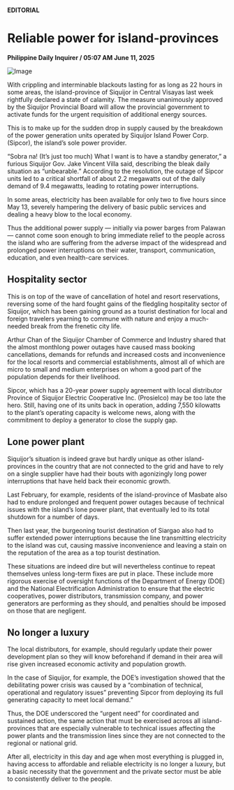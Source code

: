 **EDITORIAL**

# Reliable power for island-provinces

****Philippine Daily Inquirer / 05:07 AM June 11, 2025****

![Image](https://raw.githubusercontent.com/github-jl14/scrapy_api/refs/heads/main/images/editorial06112025.png)



With crippling and interminable blackouts lasting for as long as 22 hours in some areas, the island-province of Siquijor in Central Visayas last week rightfully declared a state of calamity. The measure unanimously approved by the Siquijor Provincial Board will allow the provincial government to activate funds for the urgent requisition of additional energy sources.

This is to make up for the sudden drop in supply caused by the breakdown of the power generation units operated by Siquijor Island Power Corp. (Sipcor), the island’s sole power provider.

“Sobra na! (It’s just too much) What I want is to have a standby generator,” a furious Siquijor Gov. Jake Vincent Villa said, describing the bleak daily situation as “unbearable.” According to the resolution, the outage of Sipcor units led to a critical shortfall of about 2.2 megawatts out of the daily demand of 9.4 megawatts, leading to rotating power interruptions.

In some areas, electricity has been available for only two to five hours since May 13, severely hampering the delivery of basic public services and dealing a heavy blow to the local economy.

Thus the additional power supply — initially via power barges from Palawan — cannot come soon enough to bring immediate relief to the people across the island who are suffering from the adverse impact of the widespread and prolonged power interruptions on their water, transport, communication, education, and even health-care services.

## Hospitality sector

This is on top of the wave of cancellation of hotel and resort reservations, reversing some of the hard fought gains of the fledgling hospitality sector of Siquijor, which has been gaining ground as a tourist destination for local and foreign travelers yearning to commune with nature and enjoy a much-needed break from the frenetic city life.

Arthur Chan of the Siquijor Chamber of Commerce and Industry shared that the almost monthlong power outages have caused mass booking cancellations, demands for refunds and increased costs and inconvenience for the local resorts and commercial establishments, almost all of which are micro to small and medium enterprises on whom a good part of the population depends for their livelihood.

Sipcor, which has a 20-year power supply agreement with local distributor Province of Siquijor Electric Cooperative Inc. (Prosielco) may be too late the hero. Still, having one of its units back in operation, adding 7,550 kilowatts to the plant’s operating capacity is welcome news, along with the commitment to deploy a generator to close the supply gap.

## Lone power plant

Siquijor’s situation is indeed grave but hardly unique as other island-provinces in the country that are not connected to the grid and have to rely on a single supplier have had their bouts with agonizingly long power interruptions that have held back their economic growth.

Last February, for example, residents of the island-province of Masbate also had to endure prolonged and frequent power outages because of technical issues with the island’s lone power plant, that eventually led to its total shutdown for a number of days.

Then last year, the burgeoning tourist destination of Siargao also had to suffer extended power interruptions because the line transmitting electricity to the island was cut, causing massive inconvenience and leaving a stain on the reputation of the area as a top tourist destination.

These situations are indeed dire but will nevertheless continue to repeat themselves unless long-term fixes are put in place. These include more rigorous exercise of oversight functions of the Department of Energy (DOE) and the National Electrification Administration to ensure that the electric cooperatives, power distributors, transmission company, and power generators are performing as they should, and penalties should be imposed on those that are negligent.

## No longer a luxury

The local distributors, for example, should regularly update their power development plan so they will know beforehand if demand in their area will rise given increased economic activity and population growth.

In the case of Siquijor, for example, the DOE’s investigation showed that the debilitating power crisis was caused by a “combination of technical, operational and regulatory issues” preventing Sipcor from deploying its full generating capacity to meet local demand.”

Thus, the DOE underscored the “urgent need” for coordinated and sustained action, the same action that must be exercised across all island-provinces that are especially vulnerable to technical issues affecting the power plants and the transmission lines since they are not connected to the regional or national grid.

After all, electricity in this day and age when most everything is plugged in, having access to affordable and reliable electricity is no longer a luxury, but a basic necessity that the government and the private sector must be able to consistently deliver to the people.